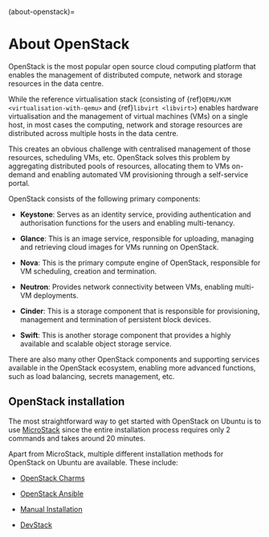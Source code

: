 (about-openstack)=
# About OpenStack

OpenStack is the most popular open source cloud computing platform that enables the management of distributed compute, network and storage resources in the data centre.

While the reference virtualisation stack (consisting of {ref}`QEMU/KVM <virtualisation-with-qemu>` and {ref}`libvirt <libvirt>`) enables hardware virtualisation and the management of virtual machines (VMs) on a single host, in most cases the computing, network and storage resources are distributed across multiple hosts in the data centre.

This creates an obvious challenge with centralised management of those resources, scheduling VMs, etc. OpenStack solves this problem by aggregating distributed pools of resources, allocating them to VMs on-demand and enabling automated VM provisioning through a self-service portal.

OpenStack consists of the following primary components:

* **Keystone**:
   Serves as an identity service, providing authentication and authorisation functions for the users and enabling multi-tenancy.

* **Glance**: 
   This is an image service, responsible for uploading, managing and retrieving cloud images for VMs running on OpenStack.

* **Nova**:
   This is the primary compute engine of OpenStack, responsible for VM scheduling, creation and termination.

* **Neutron**:
   Provides network connectivity between VMs, enabling multi-VM deployments.

* **Cinder**:
   This is a storage component that is responsible for provisioning, management and termination of persistent block devices.

* **Swift**:
   This is another storage component that provides a highly available and scalable object storage service.

There are also many other OpenStack components and supporting services available in the OpenStack ecosystem, enabling more advanced functions, such as load balancing, secrets management, etc.

## OpenStack installation

The most straightforward way to get started with OpenStack on Ubuntu is to use [MicroStack](https://microstack.run/docs/single-node) since the entire installation process requires only 2 commands and takes around 20 minutes.

Apart from MicroStack, multiple different installation methods for OpenStack on Ubuntu are available. These include:

* [OpenStack Charms](https://docs.openstack.org/project-deploy-guide/charm-deployment-guide/latest/)

* [OpenStack Ansible](https://docs.openstack.org/project-deploy-guide/openstack-ansible/latest/)

* [Manual Installation](https://docs.openstack.org/install-guide/)

* [DevStack](https://docs.openstack.org/devstack/latest/)
